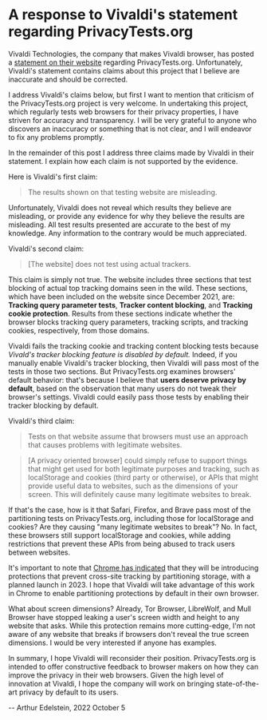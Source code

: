 # A response to Vivaldi's statement regarding PrivacyTests.org

Vivaldi Technologies, the company that makes Vivaldi browser, has posted a [statement on their website](https://web.archive.org/web/20221003174703/https://vivaldi.com/security/common-questions/#privacytests) regarding PrivacyTests.org. Unfortunately, Vivaldi's statement contains claims about this project that I believe are inaccurate and should be corrected.

I address Vivaldi's claims below, but first I want to mention that criticism of the PrivacyTests.org project is very welcome. In undertaking this project, which regularly tests web browsers for their privacy properties, I have striven for accuracy and transparency. I will be very grateful to anyone who discovers an inaccuracy or something that is not clear, and I will endeavor to fix any problems promptly.

In the remainder of this post I address three claims made by Vivaldi in their statement. I explain how each claim is not supported by the evidence.

Here is Vivaldi's first claim:

> The results shown on that testing website are misleading.

Unfortunately, Vivaldi does not reveal which results they believe are misleading, or provide any evidence for why they believe the results are misleading. All test results presented are accurate to the best of my knowledge. Any information to the contrary would be much appreciated.

Vivaldi's second claim:

> [The website] does not test using actual trackers.

This claim is simply not true. The website includes three sections that test blocking of actual top tracking domains seen in the wild. These sections, which have been included on the website since December 2021, are: **Tracking query parameter tests**, **Tracker content blocking**, and **Tracking cookie protection**. Results from these sections indicate whether the browser blocks tracking query parameters, tracking scripts, and tracking cookies, respectively, from those domains.

Vivaldi fails the tracking cookie and tracking content blocking tests because *Vivald's tracker blocking feature is disabled by default.* Indeed, if you manually enable Vivaldi's tracker blocking, then Vivaldi will pass most of the tests in those two sections. But PrivacyTests.org examines browsers' default behavior: that's because I believe that **users deserve privacy by default**, based on the observation that many users do not tweak their browser's settings. Vivaldi could easily pass those tests by enabling their tracker blocking by default.

Vivaldi's third claim:

> Tests on that website assume that browsers must use an approach that causes problems with legitimate websites.

> [A privacy oriented browser] could simply refuse to support things that might get used for both legitimate purposes and tracking, such as localStorage and cookies (third party or otherwise), or APIs that might provide useful data to websites, such as the dimensions of your screen. This will definitely cause many legitimate websites to break.

If that's the case, how is it that Safari, Firefox, and Brave pass most of the partitioning tests on PrivacyTests.org, including those for localStorage and cookies? Are they causing "many legitimate websites to break"? No. In fact, these browsers still support localStorage and cookies, while adding restrictions that prevent these APIs from being abused to track users between websites.

It's important to note that [Chrome has indicated](https://developer.chrome.com/docs/privacy-sandbox/storage-partitioning/) that they will be introducing protections that prevent cross-site tracking by partitioning storage, with a planned launch in 2023. I hope that Vivaldi will take advantage of this work in Chrome to enable partitioning protections by default in their own browser.

What about screen dimensions? Already, Tor Browser, LibreWolf, and Mull Browser have stopped leaking a user's screen width and height to any website that asks. While this protection remains more cutting-edge, I'm not aware of any website that breaks if browsers don't reveal the true screen dimensions. I would be very interested if anyone has examples.

In summary, I hope Vivaldi will reconsider their position. PrivacyTests.org is intended to offer constructive feedback to browser makers on how they can improve the privacy in their web browsers. Given the high level of innovation at Vivaldi, I hope the company will work on bringing state-of-the-art privacy by default to its users.

-- Arthur Edelstein, 2022 October 5
